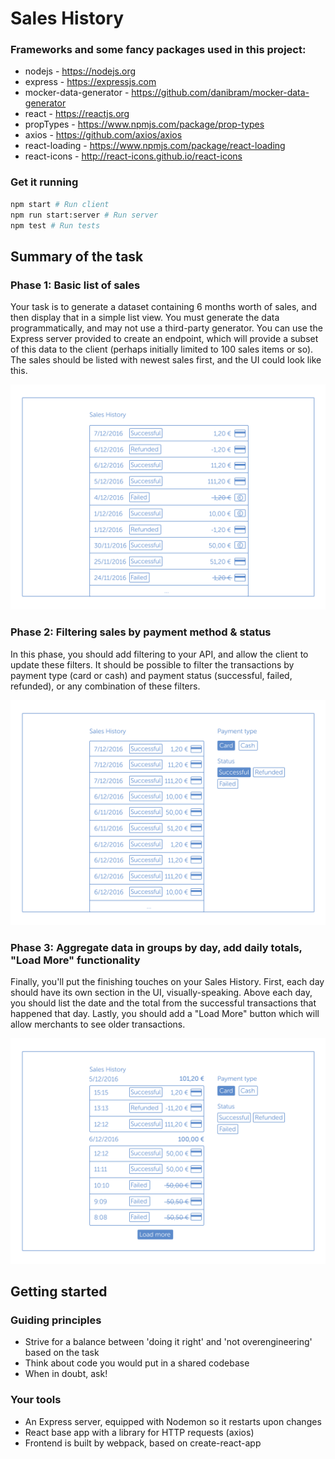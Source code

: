 # Sales History

### Frameworks and some fancy packages used in this project:

* nodejs - https://nodejs.org
* express - https://expressjs.com
* mocker-data-generator - https://github.com/danibram/mocker-data-generator
* react - https://reactjs.org
* propTypes - https://www.npmjs.com/package/prop-types
* axios - https://github.com/axios/axios
* react-loading - https://www.npmjs.com/package/react-loading
* react-icons - http://react-icons.github.io/react-icons

### Get it running

```bash
npm start # Run client
npm run start:server # Run server
npm test # Run tests
```

## Summary of the task

### Phase 1: Basic list of sales

Your task is to generate a dataset containing 6 months worth of sales, and then display that in a simple list view. You must generate the data programmatically, and may not use a third-party generator. You can use the Express server provided to create an endpoint, which will provide a subset of this data to the client (perhaps initially limited to 100 sales items or so). The sales should be listed with newest sales first, and the UI could look like this.

![Phase 1](docs/phase_1.png)

### Phase 2: Filtering sales by payment method & status

In this phase, you should add filtering to your API, and allow the client to update these filters. It should be possible to filter the transactions by payment type (card or cash) and payment status (successful, failed, refunded), or any combination of these filters.

![Phase 2](docs/phase_2.png)

### Phase 3: Aggregate data in groups by day, add daily totals, "Load More" functionality

Finally, you'll put the finishing touches on your Sales History. First, each day should have its own section in the UI, visually-speaking. Above each day, you should list the date and the total from the successful transactions that happened that day. Lastly, you should add a "Load More" button which will allow merchants to see older transactions.

![Phase 3](docs/phase_3.png)

## Getting started

### Guiding principles

* Strive for a balance between 'doing it right' and 'not overengineering' based on the task
* Think about code you would put in a shared codebase
* When in doubt, ask!

### Your tools

* An Express server, equipped with Nodemon so it restarts upon changes
* React base app with a library for HTTP requests (axios)
* Frontend is built by webpack, based on create-react-app
